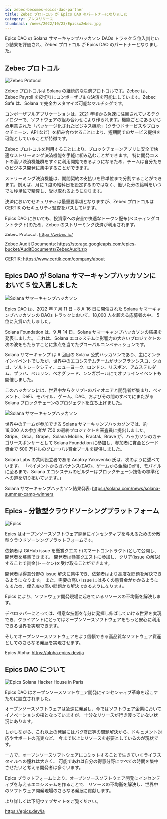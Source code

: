 ```yaml
---
id: zebec-becomes-epics-dao-partner
title: Zebec プロトコル が Epics DAO のパートナーになりました
category: プレスリリース
thumbnail: /news/2022/10/23/EpicsxZebec.jpg
---
```


Epics DAO の Solana サマーキャンプハッカソン DAOs トラック 5
位入賞という結果を評価され、Zebec プロトコル が Epics DAO
のパートナーとなりました。

## Zebec プロトコル

![Zebec Protocol](/news/2022/10/23/ZebecMultisigStreaming.png)

Zebec プロトコルは Solana の継続的な決済プロトコルです。Zebec は、 Zebec Payroll
を皮切りにコンポーザブルな決済を可能にしています。Zebec Safe は、Solana
で完全カスタマイズ可能なマルチシグです。

コンポーザブルアプリケーションは、2021
年頃から急速に注目されているテクノロジーで、ソフトウェアの組み合わせにより作られます。機能ごとにあらかじめ用意された「パッケージ化されたビジネス機能」（クラウドサービスやブロックチェーン、API
など）を組み合わせることにより、短期間でのサービス提供を可能としていることが特徴です。

Zebec
プロトコルを利用することにより、ブロックチェーンアプリに安全で快適なストリーミング決済機能を手軽に組み込むことができます。
特に開発コストの高い決済機能群をすぐに利用開始できるようになるため、チームは自分たちのビジネス開発に集中することができます。

ストリーミング決済機能は、期間契約の支払いを秒単位まで分割することができます。例えば、月に
1
度の給料日を設定するのではなく、働いた分の給料をいつでも秒単位で精算し、受け取れるようになります。

決済においてセキュリティは最重要事項となりますが、Zebec プロトコルは CERTIK
のセキュリティ監査をパスしています。

Epics DAO
においても、投資家への安全で快適なトークン配布(べスティングコントラクト)のため、Zebec
のストリーミング決済が利用されます。

Zebec Protocol: https://zebec.io/

Zebec Audit Documents:
https://storage.googleapis.com/epics-bucket/AuditDocuments/ZebecAudit.zip

CERTIK: https://www.certik.com/company/about

## Epics DAO が Solana サマーキャンプハッカソンにおいて 5 位入賞しました

![Solana サマーキャンプハッカソン](/news/2022/09/15/solana-summer-camp-hackathon.jpg)

Epics DAO は、2022 年 7 月 11 日 - 8 月 16 日に開催された Solana
サマーキャンプハッカソンの DAOs トラックにおいて、18,000 人を超える応募者の中、
5 位に入賞いたしました。

Solana Foundation は、9 月 14 日、Solana
サマーキャンプハッカソンの結果を発表しました。 これは、Solana
エコシステムに影響力の大きいプロジェクトの次の波をもたらすことに焦点を当てたグローバルコンペティションです。

Solana サマーキャンプ は 6 回目の Solana
公式ハッカソンであり、主にオンラインイベントでしたが、世界中のエコシステムチームがサンフランシスコ、シカゴ、ソルトレークシティ、ニューヨーク、ロンドン、リスボン、アムステルダム、プラハ、ベルリン、ベオグラード、シンガポールにてオフラインイベントも開催しました。

このハッカソンには、世界中からクリプトのパイオニアと開発者が集まり、ペイメント、DeFi、モバイル、ゲーム、DAO、およびその間のすべてにまたがる
Solana ブロックチェーンのプロジェクトを立ち上げました。

![Solana サマーキャンプハッカソン](/news/2022/09/15/solana-summer-camp-image.png)

世界中のチームが参加できる Solana サマーキャンプハッカソンでは、約 18,000
人の参加者が 750 の最終プロジェクトを審査員に提出しました。
Stripe、Orca、Grape、Solana Mobile、Fractal、Brave
が、ハッカソンのカテゴリースポンサーとして Solana Foundation
に参加し、参加者に賞金とシード資金で 500
万ドルのグローバル賞金プールを提供しました。

Solana Labs の共同設立者である Anatoly Yakovenko 氏は、次のように述べています。
「ペイメントからガバナンス(DAO)、ゲームから金融(DeFi)、モバイルに至るまで、Solana
エコシステムのビルダーはブロックチェーン技術の標準化への道を切り拓いています。」

Solana サマーキャンプハッカソン結果発表:
https://solana.com/news/solana-summer-camp-winners

## Epics - 分散型クラウドソーシングプラットフォーム

![Epics](/news/2022/07/19/EpicsBusinessModelJA.png)

Epics
はオープンソースソフトウェア開発にインセンティブを与えるための分散型クラウドソーシングプラットフォームです。

依頼者は GitHub issue
を懸賞クエスト(スマートコントラクト)として公開し、開発者を募集できます。
開発者は懸賞クエストに参加し、クリア(issue
の解決)することで賞金(トークン)を受け取ることができます。

開発者は得意分野の issue
解決に集中でき、依頼者はより高度な問題を解決できるようになります。
また、需要の高い issue
には多くの懸賞金がかかるようになるため、優先度の高い問題から解決できるようになります。

Epics により、ソフトウェア開発現場に起きているリソースの不均衡を解決します。

デベロッパーにとっては、得意な技術を存分に発揮し伸ばしていける世界を実現でき、クライアントにとってはオープンソースソフトウェアをもっと安心に利用できる世界を実現できます。

そしてオープンソースソフトウェアをより信頼できる高品質なソフトウェア資産としてのさらなる発展を実現させます。

Epics Alpha: https://alpha.epics.dev/ja

## Epics DAO について

![Epics Solana Hacker House in Paris](/news/2022/07/19/KawasakiSpeechStage.jpg)

Epics DAO
はオープンソースソフトウェア開発にインセンティブ革命を起こすために設立されました。

オープンソースソフトウェアは急速に発展し、今ではソフトウェア企業においてイノベーションの核となっていますが、
十分なリソースが行き渡っていない状況にあります。

しかしながら、これ以上の発展にはバグ修正等の問題解決から、ドキュメント対応やサポートの充実など、
今まで以上にリソースを必要としているのが現状です。

一方で、オープンソースソフトウェアにコミットすることで生きていくライフスタイルへの憧れは大きく、
可能であれば自分の得意分野にすべての時間を集中させたいと考える開発者は多くいます。

Epics
プラットフォームにより、オープンソースソフトウェア開発にインセンティブを与えるエコシステムを作ることで、
リソースの不均衡を解決し、世界中のソフトウェア開発現場のさらなる発展に貢献します。

より詳しくは下記ウェブサイトをご覧ください。

https://epics.dev/ja

